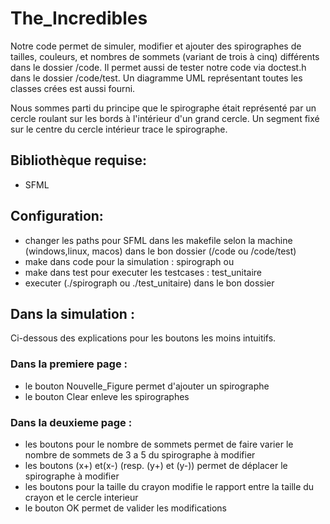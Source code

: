 # The_Incredibles

Notre code permet de simuler, modifier et ajouter des spirographes de tailles, couleurs, et nombres de sommets (variant de trois à cinq) différents dans le dossier /code.
Il permet aussi de tester notre code via doctest.h dans le dossier /code/test. Un diagramme UML représentant toutes les classes crées est aussi fourni. 

Nous sommes parti du principe que le spirographe était représenté par un cercle roulant sur les bords à l'intérieur d'un grand cercle. Un segment fixé sur le centre du cercle intérieur trace le spirographe.

## Bibliothèque requise: 
- SFML 

## Configuration: 
- changer les paths pour SFML dans les makefile selon la machine (windows,linux, macos) dans le bon dossier (/code ou /code/test)
- make dans code pour la simulation : spirograph ou
- make dans test pour executer les testcases : test_unitaire
- executer (./spirograph ou ./test_unitaire) dans le bon dossier

## Dans la simulation :
Ci-dessous des explications pour les boutons les moins intuitifs.
### Dans la premiere page :
  
- le bouton Nouvelle_Figure permet d'ajouter un spirographe
- le bouton Clear enleve les spirographes

### Dans la deuxieme page :
  
- les boutons pour le nombre de sommets permet de faire varier le nombre de sommets de 3 a 5 du spirographe à modifier
- les boutons (x+) et(x-) (resp. (y+) et (y-)) permet de déplacer le spirographe à modifier
- les boutons pour la taille du crayon modifie le rapport entre la taille du crayon et le cercle interieur
- le bouton OK permet de valider les modifications
